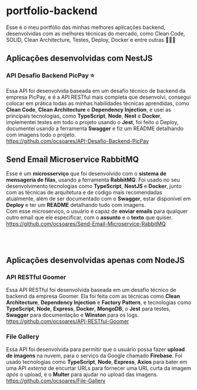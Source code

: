 # portfolio-backend

Esse é o meu portfólio das minhas melhores aplicações backend, desenvolvidas com as melhores técnicas do mercado, como Clean Code, SOLID, Clean Architecture, Testes, Deploy, Docker e entre outras 👨‍💻💼

## Aplicações desenvolvidas com NestJS

### API Desafio Backend PicPay ⭐

Essa API foi desenvolvida baseada em um desafio técnico de backend da empresa PicPay, e é a API RESTful mais completa que desenvolvi, consegui colocar em prática todas as minhas habilidades técnicas aprendidas, como **Clean Code**, **Clean Architecture** e **Dependency Injection**, e usei as principais tecnologias, como **TypeScript**, **Node**, **Nest** e **Docker**, implementei testes em todo o projeto usando o **Jest**, foi feito o Deploy, documentei usando a ferramenta **Swagger** e fiz um README detalhando com imagens todo o projeto.<br>
https://github.com/ocsoares/API-Desafio-Backend-PicPay

## Send Email Microservice RabbitMQ

Esse é um **microsserviço** que foi desenvolvido com o **sistema de mensageria de filas**, usando a ferramenta **RabbitMQ**. Foi usado no seu desenvolvimento tecnologias como **TypeScript**, **NestJS** e **Docker**, junto com as técnicas de arquitetura e de código mais recomendadas atualmente, além de ser documentado com o **Swagger**, estar disponível em **Deploy** e ter um **README** detalhando tudo com imagens.<br>
Com esse microserviço, o usuário é capaz de **enviar emails** para qualquer outro email que ele especificar, com o **assunto** e o **texto** que quiser.
https://github.com/ocsoares/Send-Email-Microservice-RabbitMQ

<br>
<br>

## Aplicações desenvolvidas apenas com NodeJS

### API RESTful Goomer

Essa API RESTful foi desenvolvida baseada em um desafio técnico de backend da empresa Goomer. Ela foi feita com as técnicas como **Clean Architecture**, **Dependency Injection** e **Factory Pattern**, e tecnologias como **TypeScript**, **Node**, **Express**, **Docker**, **MongoDB**, o **Jest** para testes, **Swagger** para documentação e **Winston** para os logs.<br>
https://github.com/ocsoares/API-RESTful-Goomer

### File Gallery

Essa API foi desenvolvida para permitir que o usuário possa fazer **upload de imagens** na nuvem, para o serviço da Google chamado **Firebase**. Foi usado tecnologias como **TypeScript**, **Node**, **Express**, **Axios** para bater em uma API _externa_ de encurtar URLs para fornecer uma URL curta da imagem _após_ o upload, e o **Multer** para ajudar no upload das imagens.<br>
https://github.com/ocsoares/File-Gallery
